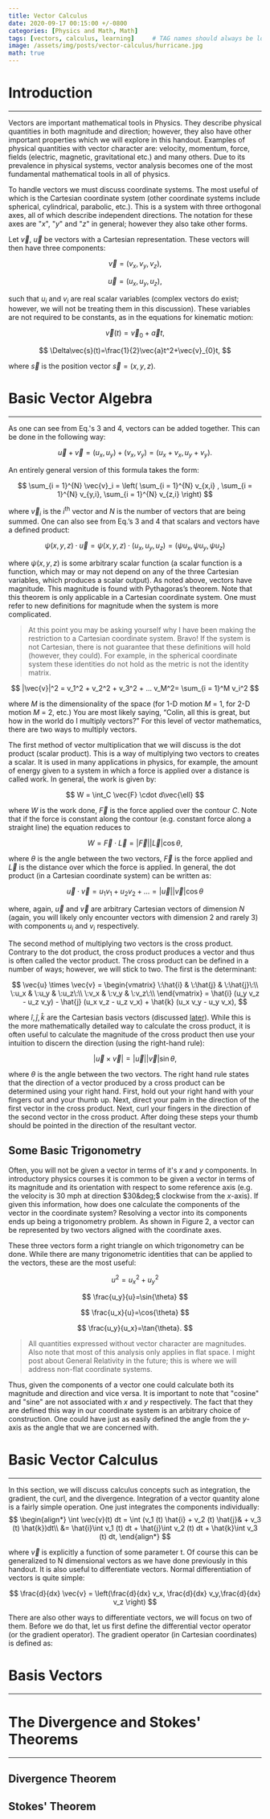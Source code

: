 ```yaml
---
title: Vector Calculus
date: 2020-09-17 00:15:00 +/-0800
categories: [Physics and Math, Math]
tags: [vectors, calculus, learning]     # TAG names should always be lowercase
image: /assets/img/posts/vector-calculus/hurricane.jpg
math: true
---
```


# Introduction
--------------

Vectors are important mathematical tools in Physics. They describe physical quantities in both magnitude and direction; however, they also have other important properties which we will explore in this handout. Examples of physical quantities with vector character are: velocity, momentum, force, fields (electric, magnetic, gravitational etc.) and many others. Due to its prevalence in physical systems, vector analysis becomes one of the most fundamental mathematical tools in all of physics.

To handle vectors we must discuss coordinate systems. The most useful of which is the Cartesian coordinate system (other coordinate systems include spherical, cylindrical, parabolic, etc.). This is a system with three orthogonal axes, all of which describe independent directions. The notation for these axes are "$x$", "$y$" and "$z$" in general; however they also take other forms.

Let $\vec{v}$, $\vec{u}$ be vectors with a Cartesian representation. These vectors will then have three components:

$$ \vec{v}=(v_{x}, v_{y}, v_{z}), $$

$$ \vec{u}=(u_{x}, u_{y}, u_{z}), $$

such that $u_{i}$ and $v_{i}$ are real scalar variables (complex vectors do exist; however, we will not be treating them in this discussion). These variables are not required to be constants, as in the equations for kinematic motion:

$$ \vec{v}(t)=\vec{v}_{0}+\vec{a}t, $$

$$ \Delta\vec{s}(t)=\frac{1}{2}\vec{a}t^2+\vec{v}_{0}t, $$

where $\vec{s}$ is the position vector $\vec{s}=(x, y, z)$.

# Basic Vector Algebra
----------------------

As one can see from Eq.'s 3 and 4, vectors can be added together. This can be done in the following way:

$$ \vec{u}+\vec{v}=(u_{x}, u_{y})+(v_{x}, v_{y})=(u_{x}+v_{x}, u_{y}+v_{y}). $$

An entirely general version of this formula takes the form:

$$ \sum_{i = 1}^{N} \vec{v}_i = \left( \sum_{i = 1}^{N} v_{x,i} , \sum_{i = 1}^{N} v_{y,i}, \sum_{i = 1}^{N} v_{z,i} \right) $$

where $\vec{v}_i$ is the $i^{\text{th}}$ vector and $N$ is the number of vectors that are being summed.
One can also see from Eq.’s 3 and 4 that scalars and vectors have a defined product:

$$ \psi \left( x, y, z \right) \cdot \vec{u} = \psi \left( x, y, z \right)\cdot \left(u_x, u_y, u_z \right) = \left(\psi u_x, \psi u_y, \psi u_z \right) $$

where $\psi \left( x, y, z \right)$ is some arbitrary scalar function (a scalar function is a function, which may or may not depend on any of the three Cartesian variables, which produces a scalar output). As noted above, vectors have magnitude. This magnitude is found with Pythagoras’s theorem. Note that this theorem is only applicable in a Cartesian coordinate system. One must refer to new definitions
for magnitude when the system is more complicated.

> At this point you may be asking yourself why I have been making the restriction to a Cartesian coordinate system. Bravo! If the system is not Cartesian, there is not guarantee that these definitions will hold (however, they could). For example, in the spherical coordinate system these identities do not hold as the metric is not the identity matrix.

<!-- While in your particular class you will likely only calculate the sum of 2-D vectors, it is important to note that the sum of vectors of arbitrary dimension is just a vector whose components are made up of the summation of the components of the vectors being summed as in Eq. 6. Vectors can also be multiplied together; however, this is a more complicated process. In general, vectors can be multiplied together to create a scalar, another vector, or some higher order object which we will not discuss.

> This higher order object is called a tensor and is an abstraction of the concept of a vector. -->

$$ |\vec{v}|^2 = v_1^2 + v_2^2 + v_3^2 + ... v_M^2= \sum_{i = 1}^M v_i^2 $$

where $M$ is the dimensionality of the space (for 1-D motion $M$ = 1, for 2-D motion $M$ = 2, etc.) You are most likely saying, “Colin, all this is great, but how in the world do I multiply vectors?” For this level of vector mathematics, there are two ways to multiply vectors.

The first method of vector multiplication that we will discuss is the dot product (scalar product). This is a way of multiplying two vectors to creates a scalar. It is used in many applications in physics, for example, the amount of energy given to a system in which a force is applied over a distance is called work. In general, the work is given by:

$$ W = \int_C \vec{F} \cdot d\vec{\ell} $$

where $W$ is the work done, $\vec{F}$ is the force applied over the contour $C$. Note that if the force is constant along the contour (e.g. constant force along a straight line) the equation reduces to

$$  W=\vec{F}\cdot\vec{L}=|\vec{F}||\vec{L}|\cos\theta, $$

where $\theta$ is the angle between the two vectors, $\vec{F}$ is the force applied and $\vec{L}$ is the distance over which the force is applied. In general, the dot product (in a Cartesian coordinate system) can be written as:

$$ \vec{u}\cdot\vec{v}=u_{1}v_{1}+u_{2}v_{2}+...=|\vec{u}||\vec{v}|\cos{\theta} $$

where, again, $\vec{u}$ and $\vec{v}$ are arbitrary Cartesian vectors of dimension $N$ (again, you will likely only encounter vectors with dimension 2 and rarely 3) with components $u_i$ and $v_i$ respectively.

The second method of multiplying two vectors is the cross product. Contrary to the dot product, the cross product produces a vector and thus is often called the vector product. The cross product can be defined in a number of ways; however, we will stick to two. The first is the determinant:

$$ \vec{u} \times \vec{v} = \begin{vmatrix}
                \:\hat{i} & \:\hat{j} & \:\hat{j}\:\\
                \:u_x & \:u_y & \:u_z\:\\
                \:v_x & \:v_y & \:v_z\:\\
            \end{vmatrix}
 = \hat{i} (u_y v_z - u_z v_y) - \hat{j} (u_x v_z - u_z v_x) + \hat{k} (u_x v_y - u_y v_x),
$$

where $\hat{i}, \hat{j}, \hat{k}$ are the Cartesian basis vectors (discussed [later](#basis-vectors)). While this is the more mathematically detailed way to calculate the cross product, it is often useful to calculate the magnitude of the cross product then use your intuition to discern the direction (using the right-hand rule):

$$  |\vec{u}\times\vec{v}|=|\vec{u}||\vec{v}|\sin\theta, $$

where $\theta$ is the angle between the two vectors. The right hand rule states that the direction of a vector produced by a cross product can be determined using your right hand. First, hold out your right hand with your fingers out and your thumb up. Next, direct your palm in the direction of the first vector in the cross product. Next, curl your fingers in the direction of the second vector in the cross product. After doing these steps your thumb should be pointed in the direction of the resultant vector.

## Some Basic Trigonometry

Often, you will not be given a vector in terms of it's $x$ and $y$ components. In introductory physics courses it is common to be given a vector in terms of its magnitude and its orientation with respect to some reference axis (e.g. the velocity is $30$ mph at direction $30&deg;$ clockwise from the $x$-axis). If given this information, how does one calculate the components of the vector in the coordinate system? Resolving a vector into its components ends up being a trigonometry problem. As shown in Figure 2, a vector can be represented by two vectors aligned with the coordinate axes.

These three vectors form a right triangle on which trigonometry can be done. While there are many trigonometric identities that can be applied to the vectors, these are the most useful:

$$ u^2=u_{x}^2+u_{y}^2 $$

$$ \frac{u_y}{u}=\sin{\theta} $$

$$  \frac{u_x}{u}=\cos{\theta} $$

$$  \frac{u_y}{u_x}=\tan{\theta}. $$

>All quantities expressed without vector character are magnitudes. Also note that most of this analysis only applies in flat space. I might post about General Relativity in the future; this is where we will address non-flat coordinate systems.

Thus, given the components of a vector one could calculate both its magnitude and direction and vice versa. It is important to note that "cosine" and "sine" are not associated with $x$ and $y$ respectively. The fact that they are defined this way in our coordinate system is an arbitrary choice of construction. One could have just as easily defined the angle from the $y$-axis as the angle that we are concerned with.

# Basic Vector Calculus
-----------------------
In this section, we will discuss calculus concepts such as integration, the gradient, the curl, and the divergence. Integration of a vector quantity alone is a fairly simple operation. One just integrates the components individually:
$$
\begin{align*}
    \int \vec{v}(t) dt = \int (v_1 (t) \hat{i} + v_2 (t) \hat{j}& + v_3 (t) \hat{k})dt\\
    &= \hat{i}\int v_1 (t) dt + \hat{j}\int v_2 (t) dt + \hat{k}\int v_3 (t) dt,
\end{align*}
$$

where $\vec{v}$ is explicitly a function of some parameter t. Of course this can be generalized to N dimensional vectors as we have done previously in this handout. It is also useful to differentiate vectors. Normal differentiation of vectors is quite simple:

$$
  \frac{d}{dx} \vec{v} = \left(\frac{d}{dx} v_x, \frac{d}{dx} v_y,\frac{d}{dx} v_z \right)
$$

There are also other ways to differentiate vectors, we will focus on two of them. Before we do that, let us first define the differential vector operator (or the gradient operator). The gradient operator (in Cartesian coordinates) is defined as:

# Basis Vectors
---------------

# The Divergence and Stokes' Theorems
-------------------------------------

## Divergence Theorem

## Stokes' Theorem
